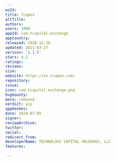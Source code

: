 ```yaml
---
wsId: 
title: Tcapex
altTitle: 
authors: 
users: 1000
appId: com.tcapital.exchange
appCountry: 
released: 2020-12-10
updated: 2021-03-27
version: '1.1.5'
stars: 4.1
ratings: 
reviews: 
size: 
website: https://ex.tcapex.com/
repository: 
issue: 
icon: com.tcapital.exchange.png
bugbounty: 
meta: removed
verdict: wip
appHashes: 
date: 2024-07-05
signer: 
reviewArchive: 
twitter: 
social: 
redirect_from: 
developerName: TECHNOLOGY CAPITAL HOLDINGS, LLC
features: 

---
```


